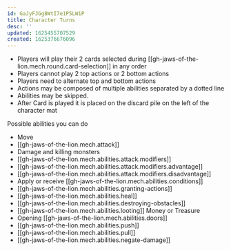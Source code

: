 ```yaml
---
id: GaJyFJGg8WtI7e1P5LWiP
title: Character Turns
desc: ''
updated: 1625455707529
created: 1625376676096
---
```


- Players will play their 2 cards selected during [[gh-jaws-of-the-lion.mech.round.card-selection]] in any order
- Players cannot play 2 top actions or 2 bottom actions
- Players need to alternate top and bottom actions
- Actions may be composed of multiple abilities separated by a dotted line
- Abilities may be skipped.
- After Card is played it is placed on the discard pile on the left of the character mat

Possible abilities you can do 

- Move
- [[gh-jaws-of-the-lion.mech.attack]]
- Damage and killing monsters
- [[gh-jaws-of-the-lion.mech.abilities.attack.modifiers]]
- [[gh-jaws-of-the-lion.mech.abilities.attack.modifiers.advantage]]
- [[gh-jaws-of-the-lion.mech.abilities.attack.modifiers.disadvantage]]
- Apply or receive [[gh-jaws-of-the-lion.mech.abilities.conditions]]
- [[gh-jaws-of-the-lion.mech.abilities.granting-actions]]
- [[gh-jaws-of-the-lion.mech.abilities.heal]]
- [[gh-jaws-of-the-lion.mech.abilities.destroying-obstacles]]
- [[gh-jaws-of-the-lion.mech.abilities.looting]] Money or Treasure
- Opening [[gh-jaws-of-the-lion.mech.abilities.doors]]
- [[gh-jaws-of-the-lion.mech.abilities.push]]
- [[gh-jaws-of-the-lion.mech.abilities.pull]]
- [[gh-jaws-of-the-lion.mech.abilities.negate-damage]]
